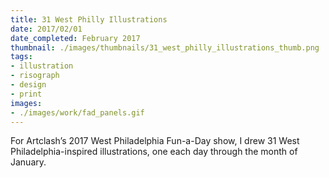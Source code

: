 ```yaml
---
title: 31 West Philly Illustrations
date: 2017/02/01
date_completed: February 2017
thumbnail: ./images/thumbnails/31_west_philly_illustrations_thumb.png
tags:
- illustration
- risograph
- design
- print
images:
- ./images/work/fad_panels.gif
---
```


For Artclash’s 2017 West Philadelphia Fun-a-Day show, I drew 31 West Philadelphia-inspired illustrations, one each day through the month of January.
